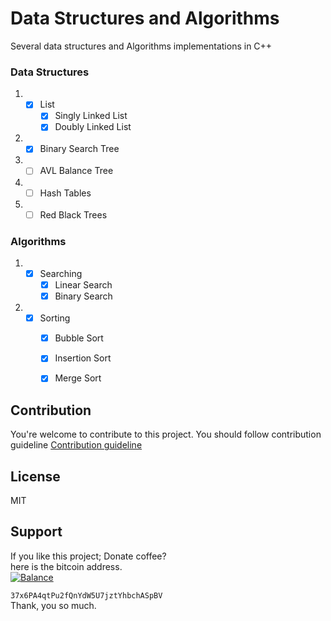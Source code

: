 # Data Structures and Algorithms
Several data structures and Algorithms implementations in C++

### Data Structures

1. - [x] List
     - [x] Singly Linked List
     - [x]  Doubly Linked List
2. - [x] Binary Search Tree
3. - [ ] AVL Balance Tree
4. - [ ] Hash Tables
5. - [ ] Red Black Trees

### Algorithms
1. - [x] Searching
     - [x] Linear Search
     - [x]  Binary Search
2. - [x] Sorting
     - [x] Bubble Sort
     - [x]  Insertion Sort
     - [x] Merge Sort


## Contribution
You're welcome to contribute to this project.
You should follow contribution guideline [Contribution guideline](https://github.com/lablnet/Data_Structure/blob/main/CONTRIBUTING.md)

## License  
MIT 
  
## Support  
If you like this project; Donate coffee?    
here is the bitcoin address.  
[![Balance](https://img.balancebadge.io/btc/37x6PA4qtPu2fQnYdW5U7jztYhbchASpBV.svg)](https://img.balancebadge.io/btc/37x6PA4qtPu2fQnYdW5U7jztYhbchASpBV.svg)  
  
   ```37x6PA4qtPu2fQnYdW5U7jztYhbchASpBV```    
 Thank, you so much.  
  
